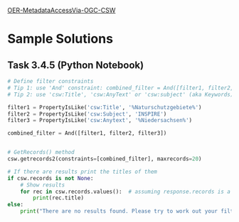 [OER-MetadataAccessVia-OGC-CSW](https://github.com/oer4sdi/OER-MetadataAccessVia-OGC-CSW/tree/main) 

# Sample Solutions



## Task 3.4.5 (Python Notebook)

```python
# Define filter constraints
# Tip 1: use 'And' constraint: combined_filter = And([filter1, filter2, filter3])
# Tip 2: use 'csw:Title', 'csw:AnyText' or 'csw:subject' (aka Keywords) for filtering

filter1 = PropertyIsLike('csw:Title', '%Naturschutzgebiete%')
filter2 = PropertyIsLike('csw:Subject', 'INSPIRE')
filter3 = PropertyIsLike('csw:Anytext', '%Niedersachsen%')

combined_filter = And([filter1, filter2, filter3])


# GetRecords() method
csw.getrecords2(constraints=[combined_filter], maxrecords=20)

# If there are results print the titles of them
if csw.records is not None:
    # Show results
    for rec in csw.records.values():  # assuming response.records is a dictionary
        print(rec.title)
else:
    print("There are no results found. Please try to work out your filters")
```

 